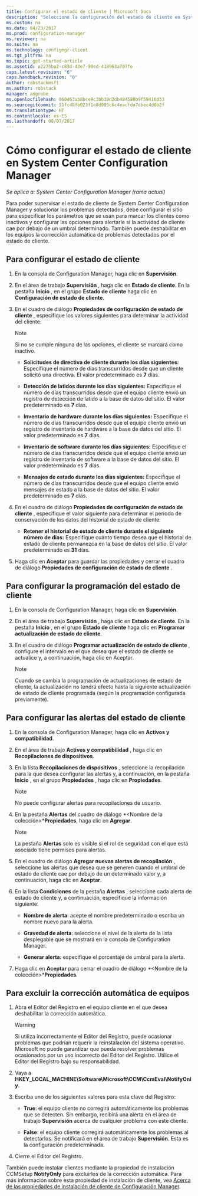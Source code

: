 ```yaml
---
title: Configurar el estado de cliente | Microsoft Docs
description: "Seleccione la configuración del estado de cliente en System Center Configuration Manager."
ms.custom: na
ms.date: 04/23/2017
ms.prod: configuration-manager
ms.reviewer: na
ms.suite: na
ms.technology: configmgr-client
ms.tgt_pltfrm: na
ms.topic: get-started-article
ms.assetid: a2275ba2-c83d-43e7-90ed-418963a707fe
caps.latest.revision: "6"
caps.handback.revision: "0"
author: robstackmsft
ms.author: robstack
manager: angrobe
ms.openlocfilehash: 060d63ab8bce9c3bb39d2db404580b9f59416d33
ms.sourcegitcommit: 51fc48fb023f1e8d995c6c4eacfda7dbec4d0b2f
ms.translationtype: HT
ms.contentlocale: es-ES
ms.lasthandoff: 08/07/2017
---
```

# <a name="how-to-configure-client-status-in-system-center-configuration-manager"></a>Cómo configurar el estado de cliente en System Center Configuration Manager

*Se aplica a: System Center Configuration Manager (rama actual)*

Para poder supervisar el estado de cliente de System Center Configuration Manager y solucionar los problemas detectados, debe configurar el sitio para especificar los parámetros que se usan para marcar los clientes como inactivos y configurar las opciones para alertarle si la actividad de cliente cae por debajo de un umbral determinado. También puede deshabilitar en los equipos la corrección automática de problemas detectados por el estado de cliente.  

##  <a name="BKMK_1"></a> Para configurar el estado de cliente  

1.  En la consola de Configuration Manager, haga clic en **Supervisión**.  

2.  En el área de trabajo **Supervisión** , haga clic en **Estado de cliente**. En la pestaña **Inicio** , en el grupo **Estado de cliente** haga clic en **Configuración de estado de cliente**.  

3.  En el cuadro de diálogo **Propiedades de configuración de estado de cliente** , especifique los valores siguientes para determinar la actividad del cliente:  

    > [!NOTE]  
    >  Si no se cumple ninguna de las opciones, el cliente se marcará como inactivo.  

    -   **Solicitudes de directiva de cliente durante los días siguientes:** Especifique el número de días transcurridos desde que un cliente solicitó una directiva. El valor predeterminado es **7** días.  

    -   **Detección de latidos durante los días siguientes:** Especifique el número de días transcurridos desde que el equipo cliente envió un registro de detección de latido a la base de datos del sitio. El valor predeterminado es **7** días.  

    -   **Inventario de hardware durante los días siguientes:** Especifique el número de días transcurridos desde que el equipo cliente envió un registro de inventario de hardware a la base de datos del sitio. El valor predeterminado es **7** días.  

    -   **Inventario de software durante los días siguientes:** Especifique el número de días transcurridos desde que el equipo cliente envió un registro de inventario de software a la base de datos del sitio. El valor predeterminado es **7** días.  

    -   **Mensajes de estado durante los días siguientes:** Especifique el número de días transcurridos desde que el equipo cliente envió mensajes de estado a la base de datos del sitio. El valor predeterminado es **7** días.  

4.  En el cuadro de diálogo **Propiedades de configuración de estado de cliente** , especifique el valor siguiente para determinar el periodo de conservación de los datos del historial de estado de cliente:  

    -   **Retener el historial de estado de cliente durante el siguiente número de días:** Especifique cuánto tiempo desea que el historial de estado de cliente permanezca en la base de datos del sitio. El valor predeterminado es **31** días.  

5.  Haga clic en **Aceptar** para guardar las propiedades y cerrar el cuadro de diálogo **Propiedades de configuración de estado de cliente** .  

##  <a name="BKMK_Schedule"></a> Para configurar la programación del estado de cliente  

1.  En la consola de Configuration Manager, haga clic en **Supervisión**.  

2.  En el área de trabajo **Supervisión** , haga clic en **Estado de cliente**. En la pestaña **Inicio** , en el grupo **Estado de cliente** haga clic en **Programar actualización de estado de cliente**.  

3.  En el cuadro de diálogo **Programar actualización de estado de cliente** , configure el intervalo en el que desea que el estado de cliente se actualice y, a continuación, haga clic en Aceptar.  

    > [!NOTE]  
    >  Cuando se cambia la programación de actualizaciones de estado de cliente, la actualización no tendrá efecto hasta la siguiente actualización de estado de cliente programada (según la programación configurada previamente).  

##  <a name="BKMK_2"></a> Para configurar las alertas del estado de cliente  

1.  En la consola de Configuration Manager, haga clic en **Activos y compatibilidad**.  

2.  En el área de trabajo **Activos y compatibilidad** , haga clic en **Recopilaciones de dispositivos**.  

3.  En la lista **Recopilaciones de dispositivos** , seleccione la recopilación para la que desea configurar las alertas y, a continuación, en la pestaña **Inicio** , en el grupo **Propiedades** , haga clic en **Propiedades**.  

    > [!NOTE]  
    >  No puede configurar alertas para recopilaciones de usuario.  

4.  En la pestaña **Alertas** del cuadro de diálogo *&lt;Nombre de la colección\>***Propiedades**, haga clic en **Agregar**.  

    > [!NOTE]  
    >  La pestaña **Alertas** solo es visible si el rol de seguridad con el que está asociado tiene permisos para alertas.  

5.  En el cuadro de diálogo **Agregar nuevas alertas de recopilación** , seleccione las alertas que desea que se generen cuando el umbral de estado de cliente cae por debajo de un determinado valor y, a continuación, haga clic en **Aceptar**.  

6.  En la lista **Condiciones** de la pestaña **Alertas** , seleccione cada alerta de estado de cliente y, a continuación, especifique la información siguiente.  

    -   **Nombre de alerta**: acepte el nombre predeterminado o escriba un nombre nuevo para la alerta.  

    -   **Gravedad de alerta**: seleccione el nivel de la alerta de la lista desplegable que se mostrará en la consola de Configuration Manager.  

    -   **Generar alerta**: especifique el porcentaje de umbral para la alerta.  

7.  Haga clic en **Aceptar** para cerrar el cuadro de diálogo *&lt;Nombre de la colección\>***Propiedades**.  

##  <a name="BKMK_3"></a> Para excluir la corrección automática de equipos  

1.  Abra el Editor del Registro en el equipo cliente en el que desea deshabilitar la corrección automática.  

    > [!WARNING]  
    >  Si utiliza incorrectamente el Editor del Registro, puede ocasionar problemas que podrían requerir la reinstalación del sistema operativo. Microsoft no puede garantizar que pueda resolver problemas ocasionados por un uso incorrecto del Editor del Registro. Utilice el Editor del Registro bajo su responsabilidad.  

2.  Vaya a **HKEY_LOCAL_MACHINE\Software\Microsoft\CCM\CcmEval\NotifyOnly**.  

3.  Escriba uno de los siguientes valores para esta clave del Registro:  

    -   **True**: el equipo cliente no corregirá automáticamente los problemas que se detecten. Sin embargo, recibirá una alerta en el área de trabajo **Supervisión** acerca de cualquier problema con este cliente.  

    -   **False**: el equipo cliente corregirá automáticamente los problemas al detectarlos. Se notificará en el área de trabajo **Supervisión**. Esta es la configuración predeterminada.  

4.  Cierre el Editor del Registro.  

 También puede instalar clientes mediante la propiedad de instalación CCMSetup **NotifyOnly** para excluirlos de la corrección automática. Para más información sobre esta propiedad de instalación de cliente, vea [Acerca de las propiedades de instalación de cliente de Configuración Manager](../../../core/clients/deploy/about-client-installation-properties.md).  
